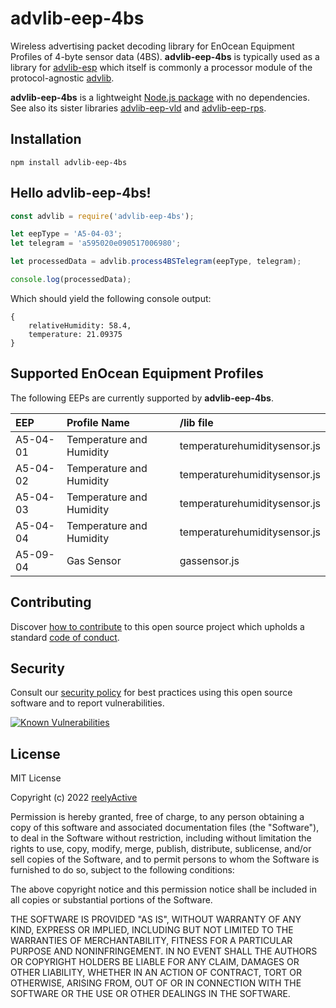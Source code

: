 advlib-eep-4bs
==============

Wireless advertising packet decoding library for EnOcean Equipment Profiles of 4-byte sensor data (4BS).  __advlib-eep-4bs__ is typically used as a library for [advlib-esp](https://github.com/reelyactive/advlib-esp) which itself is commonly a processor module of the protocol-agnostic [advlib](https://github.com/reelyactive/advlib).

__advlib-eep-4bs__ is a lightweight [Node.js package](https://www.npmjs.com/package/advlib-eep-4bs) with no dependencies.  See also its sister libraries [advlib-eep-vld](https://github.com/reelyactive/advlib-eep-vld) and [advlib-eep-rps](https://github.com/reelyactive/advlib-eep-rps).


Installation
------------

    npm install advlib-eep-4bs


Hello advlib-eep-4bs!
---------------------

```javascript
const advlib = require('advlib-eep-4bs');

let eepType = 'A5-04-03';
let telegram = 'a595020e090517006980';

let processedData = advlib.process4BSTelegram(eepType, telegram);

console.log(processedData);
```

Which should yield the following console output:

    {
        relativeHumidity: 58.4,
        temperature: 21.09375
    }


Supported EnOcean Equipment Profiles
------------------------------------

The following EEPs are currently supported by __advlib-eep-4bs__.

| EEP      | Profile Name             | /lib file                    |
|:---------|:-------------------------|:-----------------------------|
| A5-04-01 | Temperature and Humidity | temperaturehumiditysensor.js |
| A5-04-02 | Temperature and Humidity | temperaturehumiditysensor.js |
| A5-04-03 | Temperature and Humidity | temperaturehumiditysensor.js |
| A5-04-04 | Temperature and Humidity | temperaturehumiditysensor.js |
| A5-09-04 | Gas Sensor               | gassensor.js                 |


Contributing
------------

Discover [how to contribute](CONTRIBUTING.md) to this open source project which upholds a standard [code of conduct](CODE_OF_CONDUCT.md).


Security
--------

Consult our [security policy](SECURITY.md) for best practices using this open source software and to report vulnerabilities.

[![Known Vulnerabilities](https://snyk.io/test/github/reelyactive/advlib-eep-4bs/badge.svg)](https://snyk.io/test/github/reelyactive/advlib-eep-4bs)


License
-------

MIT License

Copyright (c) 2022 [reelyActive](https://www.reelyactive.com)

Permission is hereby granted, free of charge, to any person obtaining a copy of this software and associated documentation files (the "Software"), to deal in the Software without restriction, including without limitation the rights to use, copy, modify, merge, publish, distribute, sublicense, and/or sell copies of the Software, and to permit persons to whom the Software is furnished to do so, subject to the following conditions:

The above copyright notice and this permission notice shall be included in all copies or substantial portions of the Software.

THE SOFTWARE IS PROVIDED "AS IS", WITHOUT WARRANTY OF ANY KIND, EXPRESS OR 
IMPLIED, INCLUDING BUT NOT LIMITED TO THE WARRANTIES OF MERCHANTABILITY, 
FITNESS FOR A PARTICULAR PURPOSE AND NONINFRINGEMENT. IN NO EVENT SHALL THE 
AUTHORS OR COPYRIGHT HOLDERS BE LIABLE FOR ANY CLAIM, DAMAGES OR OTHER 
LIABILITY, WHETHER IN AN ACTION OF CONTRACT, TORT OR OTHERWISE, ARISING FROM, 
OUT OF OR IN CONNECTION WITH THE SOFTWARE OR THE USE OR OTHER DEALINGS IN 
THE SOFTWARE.

